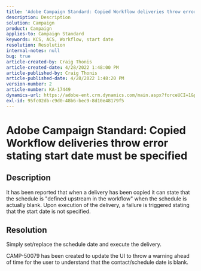 ```yaml
---
title: 'Adobe Campaign Standard: Copied Workflow deliveries throw error stating start date must be specified'
description: Description
solution: Campaign
product: Campaign
applies-to: Campaign Standard
keywords: KCS, ACS, Workflow, start date
resolution: Resolution
internal-notes: null
bug: true
article-created-by: Craig Thonis
article-created-date: 4/28/2022 1:48:00 PM
article-published-by: Craig Thonis
article-published-date: 4/28/2022 1:48:20 PM
version-number: 2
article-number: KA-17449
dynamics-url: https://adobe-ent.crm.dynamics.com/main.aspx?forceUCI=1&pagetype=entityrecord&etn=knowledgearticle&id=eb2b27cf-f9c6-ec11-a7b6-0022480a10ee
exl-id: 95fc02db-c9d0-48b6-bec9-8d10e48179f5
---
```

# Adobe Campaign Standard: Copied Workflow deliveries throw error stating start date must be specified

## Description


It has been reported that when a delivery has been copied it can state that the schedule is "defined upstream in the workflow" when the schedule is actually blank. Upon execution of the delivery, a failure is triggered stating that the start date is not specified.


## Resolution


Simply set/replace the schedule date and execute the delivery.

CAMP-50079 has been created to update the UI to throw a warning ahead of time for the user to understand that the contact/schedule date is blank.
